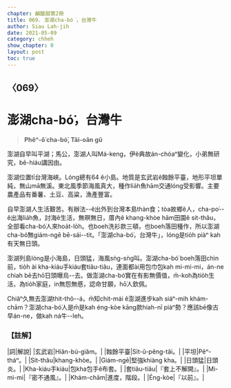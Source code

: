 ```yaml
---
chapter: 鹹酸甜第2冊
title: 069. 澎湖cha-bó͘，台灣牛
author: Siau Lah-jih
date: 2021-05-09
category: chheh
show_chapter: 0
layout: post
toc: true
---
```


## 〈069〉
# 澎湖cha-bó͘，台灣牛
> **Phêⁿ-ô͘ cha-bó͘, Tâi-oân gû**

澎湖自早叫平湖；馬公，澎湖人叫Má-keng，伊ê典故án-chóaⁿ變化，小弟無研究，bē-hiáu講因由。

澎湖位置tī台灣海峽。Lóng總有64 ê小島。地質是玄武岩ê蝕餘平臺，地形平坦單純，無山mā無溪。東北風季節海風真大，種作lia̍h魚hām交通lóng受影響。主要農產品有番薯、土豆、高粱，漁產豐富。

自早澎湖人生活艱苦。有辦法--ê出外到台灣本島thàn食；tòa故鄉ê人，cha-po͘--ê出海lia̍h魚，討海ê生活，無暝無日，厝內ê khang-khòe hām田園ê sit-thâu，全部看cha-bó͘人來hoa̍t-lo̍h。也boeh洗衫款三頓，也boeh落田種作，所以澎湖cha-bó͘無giám-ngē bē-sái--tit。「澎湖cha-bó͘，台灣牛」，lóng是tio̍h piàⁿ kah有天無日頭。

澎湖列島lóng是小海島，日頭猛，海風sǹg-sǹg叫。澎湖cha-bó͘ boeh落田chìn前，tio̍h ài kha-kiáu手kiáu套tiâu-tiâu，連面都ài用包巾包kah mi-mi-mi，án-ne chiah bē去hō͘日頭曝烏--去。做澎湖cha-bó͘實在有影無價值，m̄-koh為tio̍h生活，為tio̍h家庭，in無怨無慼，認命甘願，hō͘人欽佩。

Chiâⁿ久無去澎湖thit-thô--á，m̄知chit-mái ê澎湖進步kah siáⁿ-mih khám-chām？澎湖cha-bó͘人是m̄是kah éng-kòe kāng款hiah-nī piàⁿ勢？應該bē像古早án-ne，做kah ná牛--leh。

### 【註解】

|詞|解說|
|玄武岩|Hiân-bú-giâm。|
|蝕餘平臺|Si̍t-û-pêng-tâi。|
|平坦|Pêⁿ-tháⁿ。|
|Sit-thâu|khang-khòe。|
|Giám-ngē|堅強khiàng kha。|
|日頭猛|日頭炎。|
|Kha-kiáu手kiáu|包kha包手ê布套。|
|套tiâu-tiâu|『套上不解開』。|
|Mi-mi-mi|『密不通風』。|
|Khám-chām|進度，階段。|
|Éng-kòe|『以前』。|
